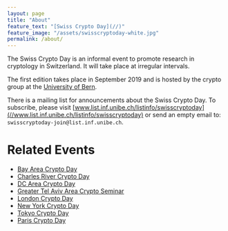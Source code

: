 ```yaml
---
layout: page
title: "About"
feature_text: "[Swiss Crypto Day](//)"
feature_image: "/assets/swisscryptoday-white.jpg"
permalink: /about/
---
```


The Swiss Crypto Day is an informal event to promote research in cryptology
in Switzerland.  It will take place at irregular intervals.

The first edition takes place in September 2019 and is hosted by the
crypto group at the [University of Bern](//crypto.unibe.ch).

There is a mailing list for announcements about the Swiss Crypto Day.
To subscribe, please visit [www.list.inf.unibe.ch/listinfo/swisscryptoday](//www.list.inf.unibe.ch/listinfo/swisscryptoday) or send an empty email to: `swisscryptoday-join@list.inf.unibe.ch`.

# Related Events
- [Bay Area Crypto Day](https://bacrypto.github.io/)
- [Charles River Crypto Day](https://bostoncryptoday.wordpress.com/)
- [DC Area Crypto Day](https://dcareacryptoday.wordpress.com/)
- [Greater Tel Aviv Area Crypto Seminar](http://www.cs.tau.ac.il/cseminar/)
- [London Crypto Day](https://londoncryptoday.wordpress.com/)
- [New York Crypto Day](https://nycryptoday.wordpress.com/)
- [Tokyo Crypto Day](https://tokyocryptoday.github.io/)
- [Paris Crypto Day](https://pariscryptoday.github.io/)

